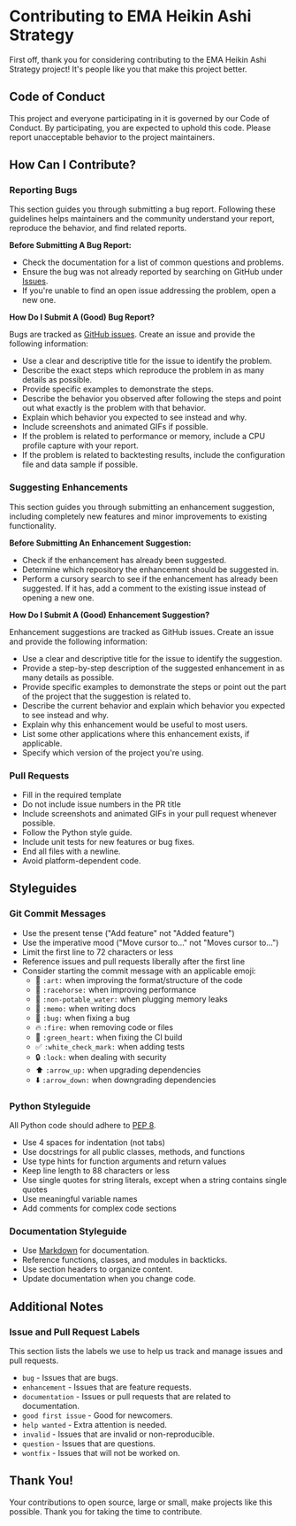 # Contributing to EMA Heikin Ashi Strategy

First off, thank you for considering contributing to the EMA Heikin Ashi Strategy project! It's people like you that make this project better.

## Code of Conduct

This project and everyone participating in it is governed by our Code of Conduct. By participating, you are expected to uphold this code. Please report unacceptable behavior to the project maintainers.

## How Can I Contribute?

### Reporting Bugs

This section guides you through submitting a bug report. Following these guidelines helps maintainers and the community understand your report, reproduce the behavior, and find related reports.

**Before Submitting A Bug Report:**

* Check the documentation for a list of common questions and problems.
* Ensure the bug was not already reported by searching on GitHub under [Issues](https://github.com/yourusername/ema-ha-strategy/issues).
* If you're unable to find an open issue addressing the problem, open a new one.

**How Do I Submit A (Good) Bug Report?**

Bugs are tracked as [GitHub issues](https://github.com/yourusername/ema-ha-strategy/issues). Create an issue and provide the following information:

* Use a clear and descriptive title for the issue to identify the problem.
* Describe the exact steps which reproduce the problem in as many details as possible.
* Provide specific examples to demonstrate the steps.
* Describe the behavior you observed after following the steps and point out what exactly is the problem with that behavior.
* Explain which behavior you expected to see instead and why.
* Include screenshots and animated GIFs if possible.
* If the problem is related to performance or memory, include a CPU profile capture with your report.
* If the problem is related to backtesting results, include the configuration file and data sample if possible.

### Suggesting Enhancements

This section guides you through submitting an enhancement suggestion, including completely new features and minor improvements to existing functionality.

**Before Submitting An Enhancement Suggestion:**

* Check if the enhancement has already been suggested.
* Determine which repository the enhancement should be suggested in.
* Perform a cursory search to see if the enhancement has already been suggested. If it has, add a comment to the existing issue instead of opening a new one.

**How Do I Submit A (Good) Enhancement Suggestion?**

Enhancement suggestions are tracked as GitHub issues. Create an issue and provide the following information:

* Use a clear and descriptive title for the issue to identify the suggestion.
* Provide a step-by-step description of the suggested enhancement in as many details as possible.
* Provide specific examples to demonstrate the steps or point out the part of the project that the suggestion is related to.
* Describe the current behavior and explain which behavior you expected to see instead and why.
* Explain why this enhancement would be useful to most users.
* List some other applications where this enhancement exists, if applicable.
* Specify which version of the project you're using.

### Pull Requests

* Fill in the required template
* Do not include issue numbers in the PR title
* Include screenshots and animated GIFs in your pull request whenever possible.
* Follow the Python style guide.
* Include unit tests for new features or bug fixes.
* End all files with a newline.
* Avoid platform-dependent code.

## Styleguides

### Git Commit Messages

* Use the present tense ("Add feature" not "Added feature")
* Use the imperative mood ("Move cursor to..." not "Moves cursor to...")
* Limit the first line to 72 characters or less
* Reference issues and pull requests liberally after the first line
* Consider starting the commit message with an applicable emoji:
    * 🎨 `:art:` when improving the format/structure of the code
    * 🐎 `:racehorse:` when improving performance
    * 🚱 `:non-potable_water:` when plugging memory leaks
    * 📝 `:memo:` when writing docs
    * 🐛 `:bug:` when fixing a bug
    * 🔥 `:fire:` when removing code or files
    * 💚 `:green_heart:` when fixing the CI build
    * ✅ `:white_check_mark:` when adding tests
    * 🔒 `:lock:` when dealing with security
    * ⬆️ `:arrow_up:` when upgrading dependencies
    * ⬇️ `:arrow_down:` when downgrading dependencies

### Python Styleguide

All Python code should adhere to [PEP 8](https://www.python.org/dev/peps/pep-0008/).

* Use 4 spaces for indentation (not tabs)
* Use docstrings for all public classes, methods, and functions
* Use type hints for function arguments and return values
* Keep line length to 88 characters or less
* Use single quotes for string literals, except when a string contains single quotes
* Use meaningful variable names
* Add comments for complex code sections

### Documentation Styleguide

* Use [Markdown](https://daringfireball.net/projects/markdown/) for documentation.
* Reference functions, classes, and modules in backticks.
* Use section headers to organize content.
* Update documentation when you change code.

## Additional Notes

### Issue and Pull Request Labels

This section lists the labels we use to help us track and manage issues and pull requests.

* `bug` - Issues that are bugs.
* `enhancement` - Issues that are feature requests.
* `documentation` - Issues or pull requests that are related to documentation.
* `good first issue` - Good for newcomers.
* `help wanted` - Extra attention is needed.
* `invalid` - Issues that are invalid or non-reproducible.
* `question` - Issues that are questions.
* `wontfix` - Issues that will not be worked on.

## Thank You!

Your contributions to open source, large or small, make projects like this possible. Thank you for taking the time to contribute.
